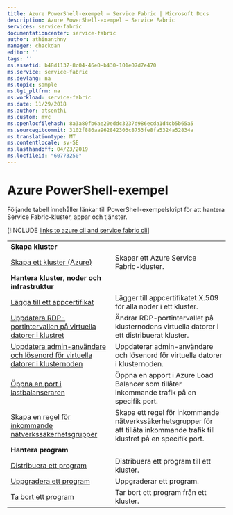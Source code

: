 ```yaml
---
title: Azure PowerShell-exempel – Service Fabric | Microsoft Docs
description: Azure PowerShell-exempel – Service Fabric
services: service-fabric
documentationcenter: service-fabric
author: athinanthny
manager: chackdan
editor: ''
tags: ''
ms.assetid: b48d1137-8c04-46e0-b430-101e07d7e470
ms.service: service-fabric
ms.devlang: na
ms.topic: sample
ms.tgt_pltfrm: na
ms.workload: service-fabric
ms.date: 11/29/2018
ms.author: atsenthi
ms.custom: mvc
ms.openlocfilehash: 8a3a80fb6ae20eddc3237d986ecda1d4cb5b65a5
ms.sourcegitcommit: 3102f886aa962842303c8753fe8fa5324a52834a
ms.translationtype: MT
ms.contentlocale: sv-SE
ms.lasthandoff: 04/23/2019
ms.locfileid: "60773250"
---
```

# <a name="azure-powershell-samples"></a>Azure PowerShell-exempel

Följande tabell innehåller länkar till PowerShell-exempelskript för att hantera Service Fabric-kluster, appar och tjänster.

[!INCLUDE [links to azure cli and service fabric cli](../../includes/service-fabric-powershell.md)]

| | |
|-|-|
| **Skapa kluster** ||
| [Skapa ett kluster (Azure)](./scripts/service-fabric-powershell-create-secure-cluster-cert.md)| Skapar ett Azure Service Fabric-kluster. |
| **Hantera kluster, noder och infrastruktur** ||
| [Lägga till ett appcertifikat](./scripts/service-fabric-powershell-add-application-certificate.md)| Lägger till appcertifikatet X.509 för alla noder i ett kluster. |
| [Uppdatera RDP-portintervallen på virtuella datorer i klustret](./scripts/service-fabric-powershell-change-rdp-port-range.md)|Ändrar RDP-portintervallet på klusternodens virtuella datorer i ett distribuerat kluster.|
| [Uppdatera admin-användare och lösenord för virtuella datorer i klusternoden](./scripts/service-fabric-powershell-change-rdp-user-and-pw.md) | Uppdaterar admin-användare och lösenord för virtuella datorer i klusternoden. |
| [Öppna en port i lastbalanseraren](./scripts/service-fabric-powershell-open-port-in-load-balancer.md) | Öppna en apport i Azure Load Balancer som tillåter inkommande trafik på en specifik port. |
| [Skapa en regel för inkommande nätverkssäkerhetsgrupper](./scripts/service-fabric-powershell-add-nsg-rule.md) | Skapa ett regel för inkommande nätverkssäkerhetsgrupper för att tillåta inkommande trafik till klustret på en specifik port. |
| **Hantera program** ||
| [Distribuera ett program](./scripts/service-fabric-powershell-deploy-application.md)| Distribuera ett program till ett kluster.|
| [Uppgradera ett program](./scripts/service-fabric-powershell-upgrade-application.md)| Uppgraderar ett program.|
| [Ta bort ett program](./scripts/service-fabric-powershell-remove-application.md)| Tar bort ett program från ett kluster.|
